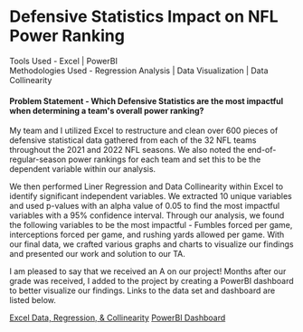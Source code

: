 # Defensive Statistics Impact on NFL Power Ranking

Tools Used - Excel \| PowerBI <br />
Methodologies Used - Regression Analysis \| Data Visualization \| Data Collinearity 

#### Problem Statement - Which Defensive Statistics are the most impactful when determining a team's overall power ranking?

My team and I utilized Excel to restructure and clean over 600 pieces of defensive statistical data gathered from each of the 32 NFL teams throughout the 2021 and 2022 NFL seasons. We also noted the end-of-regular-season power rankings for each team and set this to be the dependent variable within our analysis.

We then performed Liner Regression and Data Collinearity within Excel to identify significant independent variables. We extracted 10 unique variables and used p-values with an alpha value of 0.05 to find the most impactful variables with a 95% confidence interval. Through our analysis, we found the following variables to be the most impactful - Fumbles forced per game, interceptions forced per game, and rushing yards allowed per game. With our final data, we crafted various graphs and charts to visualize our findings and presented our work and solution to our TA.

I am pleased to say that we received an A on our project! Months after our grade was received, I added to the project by creating a PowerBI dashboard to better visualize our findings. Links to the data set and dashboard are listed below.


[Excel Data, Regression, & Collinearity](https://1drv.ms/x/c/abd0fef50200edb3/EbPtAAL1_tAggKtJAQAAAAABOEiXOVdzGDLTlNsJ5mrlUA?e=XxoQ6T)    [PowerBI Dashboard](https://github.com/user-attachments/assets/df232509-2d38-4d6e-97f9-b492e6d68f5d)

